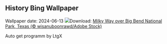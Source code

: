 ## History Bing Wallpaper
Wallpaper date: 2024-06-13
![](https://www.bing.com/th?id=OHR.BigBendMilkyWay_EN-US7213876995_UHD.jpg&w=1000)Download: [Milky Way over Big Bend National Park, Texas (© wisanuboonrawd/Adobe Stock)](https://www.bing.com/th?id=OHR.BigBendMilkyWay_EN-US7213876995_UHD.jpg)

Auto get programm by LtgX

